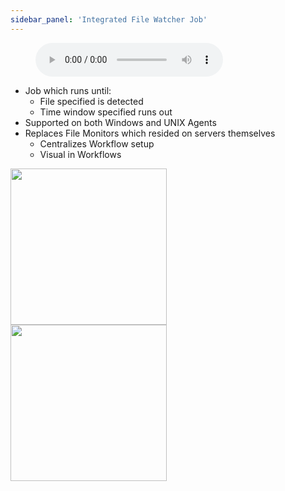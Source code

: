 ```yaml
---
sidebar_panel: 'Integrated File Watcher Job'
---
```


<figure>
    <audio
        controls
        src="audiobasic/IntegratedFileWatcherJob.mp3">
            Your browser does not support the
            <code>audio</code> element.
    </audio>
</figure>

* Job which runs until:
	* File specified is detected
	* Time window specified runs out
* Supported on both Windows and UNIX Agents
* Replaces File Monitors which resided on servers themselves
	* Centralizes Workflow setup
	* Visual in Workflows

<a href="imgbasic/439.png" target="_blank"><img src="imgbasic/439.png" width="250"></img></a>  
<a href="imgbasic/440.png" target="_blank"><img src="imgbasic/440.png" width="250"></img></a>  
